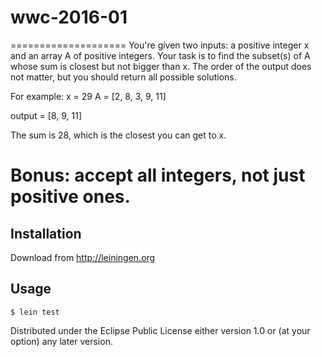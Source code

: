 # wwc-2016-01

====================
You're given two inputs: a positive integer x and an array A of
positive integers. Your task is to find the subset(s) of A whose sum
is closest but not bigger than x. The order of the output does not
matter, but you should return all possible solutions.

For example:
x = 29
A = [2, 8, 3, 9, 11]

output = [8, 9, 11]

The sum is 28, which is the closest you can get to x.

Bonus: accept all integers, not just positive ones.
====================


## Installation

Download from http://leiningen.org

## Usage

    $ lein test

Distributed under the Eclipse Public License either version 1.0 or (at
your option) any later version.
